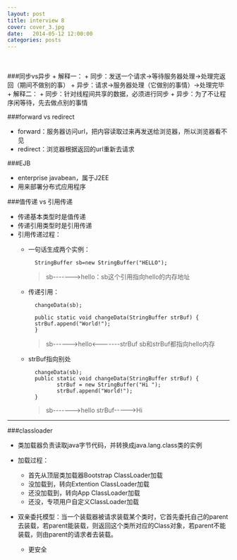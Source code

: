 ```yaml
---
layout: post
title: interview 8
cover: cover_3.jpg
date:   2014-05-12 12:00:00
categories: posts
---
```

<br/>
<br/>
###同步vs异步
+ 解释一：
	+ 同步：发送一个请求->等待服务器处理->处理完返回（期间不做别的事）
	+ 异步：请求->服务器处理（它做别的事情）->处理完毕
+ 解释二：
	+ 同步：针对线程间共享的数据，必须进行同步
	+ 异步：为了不让程序闲等待，先去做点别的事情 

###forward vs redirect
+ forward：服务器访问url，把内容读取过来再发送给浏览器，所以浏览器看不见
+ redirect：浏览器根据返回的url重新去请求

###EJB
+ enterprise javabean，属于J2EE
+ 用来部署分布式应用程序

###值传递 vs 引用传递
+ 传递基本类型时是值传递
+ 传递引用类型时是引用传递
+ 引用传递过程：
	+ 一句话生成两个实例：
			
			StringBuffer sb=new StringBuffer("HELLO");

		> sb------->hello：sb这个引用指向hello的内存地址

	+ 传递引用：


			changeData(sb);
	
			public static void changeData(StringBuffer strBuf) {
	        strBuf.append("World!");
	    	}
		>sb------>hello<-------strBuf
		>sb和strBuf都指向hello内存


	+ strBuf指向别处

			changeData(sb);
			public static void changeData(StringBuffer strBuf) {
		           strBuf = new StringBuffer("Hi ");
		           strBuf.append("World!");
		    }
		>sb------->hello
		>strBuf----->Hi

---

###classloader
+ 类加载器负责读取java字节代码，并转换成java.lang.class类的实例
+ 加载过程：
	+ 首先从顶层类加载器Bootstrap ClassLoader加载
	+ 没加载到，转向Extention ClassLoader加载
	+ 还没加载到，转向App ClassLoader加载
	+ 还没，专项用户自定义ClassLoader加载


+ 双亲委托模型：当一个装载器被请求装载某个类时，它首先委托自己的parent去装载，若parent能装载，则返回这个类所对应的Class对象，若parent不能装载，则由parent的请求者去装载。
	+ 更安全